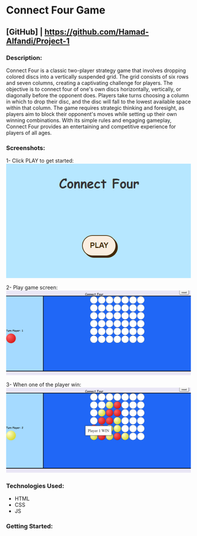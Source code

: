 # Connect Four Game
## [GitHub] | https://github.com/Hamad-Alfandi/Project-1 

### Description:
Connect Four is a classic two-player strategy game that involves dropping colored discs into a vertically suspended grid. The grid consists of six rows and seven columns, creating a captivating challenge for players. The objective is to connect four of one's own discs horizontally, vertically, or diagonally before the opponent does. Players take turns choosing a column in which to drop their disc, and the disc will fall to the lowest available space within that column. The game requires strategic thinking and foresight, as players aim to block their opponent's moves while setting up their own winning combinations. With its simple rules and engaging gameplay, Connect Four provides an entertaining and competitive experience for players of all ages.

### Screenshots:

1- Click PLAY to get started:
![getStart](imgs/img_1.png)

2- Play game screen:
![playGame](imgs/img_2.png)

3- When one of the player win:
![winScreen](imgs/img_3.png)




### Technologies Used:
* HTML
* CSS
* JS

### Getting Started:



